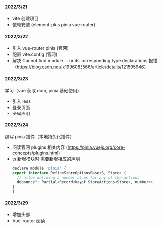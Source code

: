 #### 2022/3/21

- vite 创建项目
- 依赖安装 (element-plus pinia vue-router)

#### 2022/3/22

- 引入 vue-router pinia (官网)
- 配置 vite.config (官网)
- 解决 Cannot find module ... or its corresponding type declarations 报错 （https://blog.csdn.net/lx1996082566/article/details/121595946）

#### 2022/3/23

学习（vue 获取 dom, pinia 基础使用）

- 引入 less
- 登录页面
- 全局声明

#### 2022/3/24

编写 pinia 插件（本地持久化插件）

- 阅读官网 plugins 相关内容 (https://pinia.vuejs.org/core-concepts/plugins.html)
- ts 新增模块时 需要新增相应的声明
  ```js
  declare module 'pinia' {
  export interface DefineStoreOptionsBase<S, Store> {
    // allow defining a number of ms for any of the actions
    debounce?: Partial<Record<keyof StoreActions<Store>, number>>
  }
  }
  ```

#### 2022/3/29

- 增加头部
- Vue-router 阅读

